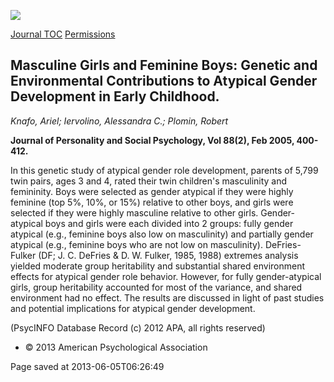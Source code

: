 <div id="wikitext">

<div>

![](http://psycnet.apa.org/images/default_co-branding.gif)

</div>

[Journal TOC](http://psycnet.apa.org/journals/psp/88/2/)
[Permissions](http://rms.apa.org/index.cfm?uid=2005-00652-011&docType=j)

<div class="vspace">

</div>

Masculine Girls and Feminine Boys: Genetic and Environmental Contributions to Atypical Gender Development in Early Childhood.
-----------------------------------------------------------------------------------------------------------------------------

*Knafo, Ariel; Iervolino, Alessandra C.; Plomin, Robert*

**Journal of Personality and Social Psychology, Vol 88(2), Feb 2005,
400-412.**

In this genetic study of atypical gender role development, parents of
5,799 twin pairs, ages 3 and 4, rated their twin children's masculinity
and femininity. Boys were selected as gender atypical if they were
highly feminine (top 5%, 10%, or 15%) relative to other boys, and girls
were selected if they were highly masculine relative to other girls.
Gender-atypical boys and girls were each divided into 2 groups: fully
gender atypical (e.g., feminine boys also low on masculinity) and
partially gender atypical (e.g., feminine boys who are not low on
masculinity). <span class="wikiword">DeFries</span>-Fulker (DF; J. C.
<span class="wikiword">DeFries</span> & D. W. Fulker, 1985, 1988)
extremes analysis yielded moderate group heritability and substantial
shared environment effects for atypical gender role behavior. However,
for fully gender-atypical girls, group heritability accounted for most
of the variance, and shared environment had no effect. The results are
discussed in light of past studies and potential implications for
atypical gender development.

(<span class="wikiword">PsycINFO</span> Database Record (c) 2012 APA,
all rights reserved)

<div class="vspace">

</div>

-   © 2013 American Psychological Association

<div class="vspace">

</div>

<div style="display: none;">

Summary: Study showing differences in factors leading to cross-gender
presentation in twins Parent:Science(.<span
class="wikiword">[HomePage](http://wiki.tamouse.org?n=Science.HomePage?action=print)</span>)
<span
class="wikiword">[IncludeMe](http://wiki.tamouse.org?n=Science.IncludeMe?action=edit)[?](http://wiki.tamouse.org?n=Science.IncludeMe?action=edit)</span>:[Science](http://wiki.tamouse.org?n=Science.HomePage?action=print)
Categories:[Articles](http://wiki.tamouse.org?n=Category.Articles) Tags:
gender, sex, masculinity, femininity, twins, children, psychology
Source:
<http://psycnet.apa.org/?fa=main.doiLanding&doi=10.1037/0022-3514.88.2.400>
Title: Masculine Girls and Feminine Boys: Genetic and Environmental
Contributions to Atypical Gender Development in Early Childhood.

</div>

Page saved at 2013-06-05T06:26:49

</div>
